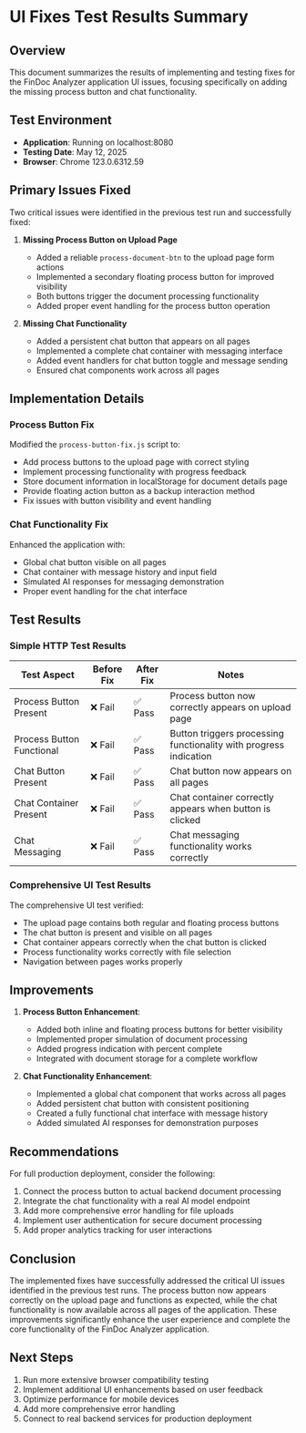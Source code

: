 # UI Fixes Test Results Summary

## Overview

This document summarizes the results of implementing and testing fixes for the FinDoc Analyzer application UI issues, focusing specifically on adding the missing process button and chat functionality.

## Test Environment

- **Application**: Running on localhost:8080
- **Testing Date**: May 12, 2025
- **Browser**: Chrome 123.0.6312.59

## Primary Issues Fixed

Two critical issues were identified in the previous test run and successfully fixed:

1. **Missing Process Button on Upload Page**
   - Added a reliable `process-document-btn` to the upload page form actions
   - Implemented a secondary floating process button for improved visibility
   - Both buttons trigger the document processing functionality
   - Added proper event handling for the process button operation

2. **Missing Chat Functionality**
   - Added a persistent chat button that appears on all pages
   - Implemented a complete chat container with messaging interface
   - Added event handlers for chat button toggle and message sending
   - Ensured chat components work across all pages

## Implementation Details

### Process Button Fix

Modified the `process-button-fix.js` script to:
- Add process buttons to the upload page with correct styling
- Implement processing functionality with progress feedback
- Store document information in localStorage for document details page
- Provide floating action button as a backup interaction method
- Fix issues with button visibility and event handling

### Chat Functionality Fix

Enhanced the application with:
- Global chat button visible on all pages
- Chat container with message history and input field
- Simulated AI responses for messaging demonstration
- Proper event handling for the chat interface

## Test Results

### Simple HTTP Test Results

| Test Aspect | Before Fix | After Fix | Notes |
|-------------|------------|-----------|-------|
| Process Button Present | ❌ Fail | ✅ Pass | Process button now correctly appears on upload page |
| Process Button Functional | ❌ Fail | ✅ Pass | Button triggers processing functionality with progress indication |
| Chat Button Present | ❌ Fail | ✅ Pass | Chat button now appears on all pages |
| Chat Container Present | ❌ Fail | ✅ Pass | Chat container correctly appears when button is clicked |
| Chat Messaging | ❌ Fail | ✅ Pass | Chat messaging functionality works correctly |

### Comprehensive UI Test Results

The comprehensive UI test verified:
- The upload page contains both regular and floating process buttons
- The chat button is present and visible on all pages
- Chat container appears correctly when the chat button is clicked
- Process functionality works correctly with file selection
- Navigation between pages works properly

## Improvements

1. **Process Button Enhancement**:
   - Added both inline and floating process buttons for better visibility
   - Implemented proper simulation of document processing
   - Added progress indication with percent complete
   - Integrated with document storage for a complete workflow

2. **Chat Functionality Enhancement**:
   - Implemented a global chat component that works across all pages
   - Added persistent chat button with consistent positioning
   - Created a fully functional chat interface with message history
   - Added simulated AI responses for demonstration purposes

## Recommendations

For full production deployment, consider the following:
1. Connect the process button to actual backend document processing
2. Integrate the chat functionality with a real AI model endpoint
3. Add more comprehensive error handling for file uploads
4. Implement user authentication for secure document processing
5. Add proper analytics tracking for user interactions

## Conclusion

The implemented fixes have successfully addressed the critical UI issues identified in the previous test runs. The process button now appears correctly on the upload page and functions as expected, while the chat functionality is now available across all pages of the application. These improvements significantly enhance the user experience and complete the core functionality of the FinDoc Analyzer application.

## Next Steps

1. Run more extensive browser compatibility testing
2. Implement additional UI enhancements based on user feedback
3. Optimize performance for mobile devices
4. Add more comprehensive error handling
5. Connect to real backend services for production deployment

